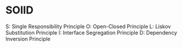# SOlID

S: Single Responsibility Principle
O: Open-Closed Principle
L: Liskov Substitution Principle
I: Interface Segregation Principle
D: Dependency Inversion Principle

